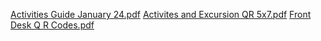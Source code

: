 [Activities Guide January 24.pdf](https://github.com/nrauh5143/nrauh5143.github.io/files/14077306/Activities.Guide.January.24.pdf)
[Activites and Excursion QR 5x7.pdf](https://github.com/nrauh5143/nrauh5143.github.io/files/14077319/Activites.and.Excursion.QR.5x7.pdf)
[Front Desk Q R Codes.pdf](https://github.com/nrauh5143/nrauh5143.github.io/files/14077320/Front.Desk.Q.R.Codes.pdf)
